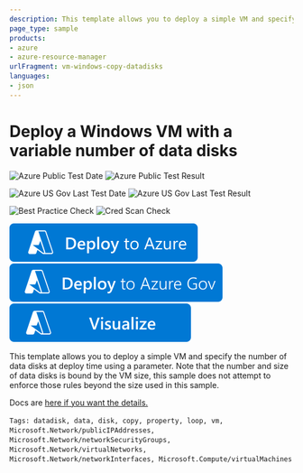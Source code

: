 ```yaml
---
description: This template allows you to deploy a simple VM and specify the number of data disks at deploy time using a parameter.  Note that the number and size of data disks is bound by the VM size.  The VM size for this sample is Standard_DS4_v2 with a default of 16 data disks.
page_type: sample
products:
- azure
- azure-resource-manager
urlFragment: vm-windows-copy-datadisks
languages:
- json
---
```

# Deploy a Windows VM with a variable number of data disks

![Azure Public Test Date](https://azurequickstartsservice.blob.core.windows.net/badges/quickstarts/microsoft.compute/vm-windows-copy-datadisks/PublicLastTestDate.svg)
![Azure Public Test Result](https://azurequickstartsservice.blob.core.windows.net/badges/quickstarts/microsoft.compute/vm-windows-copy-datadisks/PublicDeployment.svg)

![Azure US Gov Last Test Date](https://azurequickstartsservice.blob.core.windows.net/badges/quickstarts/microsoft.compute/vm-windows-copy-datadisks/FairfaxLastTestDate.svg)
![Azure US Gov Last Test Result](https://azurequickstartsservice.blob.core.windows.net/badges/quickstarts/microsoft.compute/vm-windows-copy-datadisks/FairfaxDeployment.svg)

![Best Practice Check](https://azurequickstartsservice.blob.core.windows.net/badges/quickstarts/microsoft.compute/vm-windows-copy-datadisks/BestPracticeResult.svg)
![Cred Scan Check](https://azurequickstartsservice.blob.core.windows.net/badges/quickstarts/microsoft.compute/vm-windows-copy-datadisks/CredScanResult.svg)

[![Deploy To Azure](https://raw.githubusercontent.com/Azure/azure-quickstart-templates/master/1-CONTRIBUTION-GUIDE/images/deploytoazure.svg?sanitize=true)](https://portal.azure.com/#create/Microsoft.Template/uri/https%3A%2F%2Fraw.githubusercontent.com%2FAzure%2Fazure-quickstart-templates%2Fmaster%2Fquickstarts%2Fmicrosoft.compute%2Fvm-windows-copy-datadisks%2Fazuredeploy.json)
[![Deploy To Azure US Gov](https://raw.githubusercontent.com/Azure/azure-quickstart-templates/master/1-CONTRIBUTION-GUIDE/images/deploytoazuregov.svg?sanitize=true)](https://portal.azure.us/#create/Microsoft.Template/uri/https%3A%2F%2Fraw.githubusercontent.com%2FAzure%2Fazure-quickstart-templates%2Fmaster%2Fquickstarts%2Fmicrosoft.compute%2Fvm-windows-copy-datadisks%2Fazuredeploy.json)
[![Visualize](https://raw.githubusercontent.com/Azure/azure-quickstart-templates/master/1-CONTRIBUTION-GUIDE/images/visualizebutton.svg?sanitize=true)](http://armviz.io/#/?load=https%3A%2F%2Fraw.githubusercontent.com%2FAzure%2Fazure-quickstart-templates%2Fmaster%2Fquickstarts%2Fmicrosoft.compute%2Fvm-windows-copy-datadisks%2Fazuredeploy.json)

This template allows you to deploy a simple VM and specify the number of data disks at deploy time using a parameter.  Note that the number and size of data disks is bound by the VM size, this sample does not attempt to enforce those rules beyond the size used in this sample.

Docs are <a href="https://docs.microsoft.com/azure/virtual-machines/virtual-machines-windows-sizes" target="_blank">here if you want the details.</a>

`Tags: datadisk, data, disk, copy, property, loop, vm, Microsoft.Network/publicIPAddresses, Microsoft.Network/networkSecurityGroups, Microsoft.Network/virtualNetworks, Microsoft.Network/networkInterfaces, Microsoft.Compute/virtualMachines`
